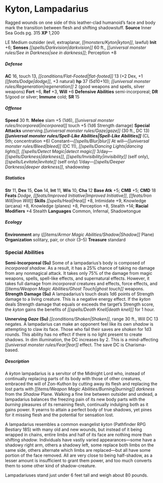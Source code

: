 ﻿---
cssclass: [monsters]
title1: Kyton, Lampadarius
desc_short: Ragged wounds on one side of this leather-clad humanoid's face and body
  mark the transition between flesh and shifting shadowstuff.
title2: Lampadarius
CR: 4
sources:
- name: Inner Sea Gods
  page: 315
  link: http://paizo.com/products/btpy94wj?Pathfinder-Campaign-Setting-Inner-Sea-Gods-Hardcover
XP: 1200
alignment: LE
size: Medium
type: outsider
subtypes:
- evil
- extraplanar
- kyton
- lawful
initiative:
  bonus: 6
senses:
  darkvision: 60
  see in darkness: true
AC:
  AC: 16
  touch: 13
  flat_footed: 13
  components:
    dex: 2
    dodge: 1
    natural: 3
HP:
  HP: 37
  long: 5d10+10
  regeneration: 2
  regeneration_weakness: good weapons and spells, silver weapons
saves:
  fort: 6
  ref: 3
  will: 6
defensive_abilities:
- semi-incorporeal
DR:
- amount: 5
  weakness: good or silver
immunities:
- cold
SR: 15
speeds:
  base: 30
attacks:
  melee:
  - - text: slam +5 (1d6)
      entries:
      - - damage: 1d6
      attack: slam
      bonus:
      - 5
    - text: incorporeal touch +5 (1d6 Strength damage)
      entries:
      - - damage: 1d6
          type: Strength damage
      attack: incorporeal touch
      bonus:
      - 5
  special:
  - unnerving gaze (30 ft., DC 13)
spell_like_abilities:
  entries:
  - name: blur
    source: default
    freq: Constant
  - name: bleed
    source: default
    freq: At will
    DC: 11
  - name: dancing lights
    source: default
    freq: At will
  - name: detect magic
    source: default
    freq: At will
  - name: darkness
    source: default
    freq: 3/day
  - name: invisibility
    source: default
    freq: 3/day
    other: self only
  - name: levitate
    source: default
    freq: 3/day
    other: self only
  - name: deeper darkness
    source: default
    freq: 1/day
  - superscripts:
    - UM
    name: shadowstep
    source: default
    freq: 1/day
  sources:
  - name: default
    CL: 5
    concentration: 6
ability_scores:
  STR: 11
  DEX: 15
  CON: 14
  INT: 11
  WIS: 10
  CHA: 12
BAB: 5
CMB: 5
CMD: 18
feats:
- name: Dodge
- name: Improved Initiative
- name: Iron Will
skills:
  Heal: 8
  Intimidate: 9
  Knowledge (arcana): 8
  Knowledge (planes): 8
  Perception: 8
  Stealth: 14
  _racial_mods:
    Stealth:
      _: 4
languages:
- Common
- Infernal
- Shadowtongue
ecology:
  environment: any (Shadow Plane)
  organization: solitary, pair, or choir (3-5)
  treasure_type: standard
special_abilities:
  Semi-Incorporeal (Su): Some of a lampadarius's body is composed of incorporeal shadow.
    As a result, it has a 25% chance of taking no damage from any nonmagical attack.
    It takes only 75% of the damage from magic weapons, spells, spell-like effects,
    and supernatural effects. However, it takes full damage from incorporeal creatures
    and effects, force effects, and ghost touch weapons.
  Strength Damage (Su): A lampadarius's touch deals 1d6 points of Strength damage
    to a living creature. This is a negative energy effect. If the kyton deals Strength
    damage that equals or exceeds the target's Strength score, the kyton gains the
    benefits of death knell for 1 hour.
  Unnerving Gaze (Su): Shaken, range 30 ft., Will DC 13 negates. A lampadarius can
    make an opponent feel like its own shadow is attempting to claw its face. Those
    who fail their saves are shaken for 1d3 rounds. This ability has no effect if
    there is no light present to create shadows. In dim illumination, the DC increases
    by 2. This is a mind-affecting fear effect. The save DC is Charisma-based.
desc_long: |-
  A kyton lampadarius is a servitor of the Midnight Lord who, instead of continually replacing parts of its body with those of other creatures, embraced the will of Zon-Kuthon by cutting away its flesh and replacing the lost parts with burning darkness from the Shadow Plane. Walking a fine line between outsider and undead, a lampadarius balances the freezing pain of its new body parts with the burning pleasures of its remaining flesh, continually indulging both as it gains power. It yearns to attain a perfect body of true shadows, yet pines for it missing flesh and the potential for sensation lost.

  A lampadarius resembles a common evangelist kyton (Pathfinder RPG Bestiary 185) with many old and new wounds, but instead of it being wrapped in chains, entire limbs and half of its face are nothing more than shifting shadow. Individuals have vastly varied appearances-some have a shadowy right arm, others a shadowy left, some replace both limbs on the same side, others alternate which limbs are replaced-but all have some portion of the face removed. All are very close to being half-shadow, as a lesser amount is insufficient to grant them power, and too much converts them to some other kind of shadow-creature.

  Lampadariuses stand just under 6 feet tall and weigh about 80 pounds.

---

# Kyton, Lampadarius
Ragged wounds on one side of this leather-clad humanoid’s face and body mark the transition between flesh and shifting shadowstuff.
**Source** Inner Sea Gods pg. 315
**XP** 1,200

LE Medium outsider (evil, extraplanar, _[[monsters/Kyton|kyton]]_, lawful)
**Init** +6; **Senses** _[[spells/Darkvision|darkvision]]_ 60 ft., _[[universal monster rules/See in Darkness|see in darkness]]_; Perception +8

##### Defense

**AC** 16, touch 13, _[[conditions/Flat-Footed|flat-footed]]_ 13 (+2 Dex, +1 _[[feats/Dodge|dodge]]_, +3 natural)
**hp** 37 (5d10+10); _[[universal monster rules/Regeneration|regeneration]]_ 2 (good weapons and spells, silver weapons)
**Fort** +6, **Ref** +3, **Will** +6
**Defensive Abilities** semi-incorporeal; **DR** 5/good or silver; **Immune** cold; **SR** 15

##### Offense
**Speed** 30 ft.
**Melee** slam +5 (1d6), _[[universal monster rules/Incorporeal|incorporeal]]_ touch +5 (1d6 Strength damage)
**Special Attacks** unnerving _[[universal monster rules/Gaze|gaze]]_ (30 ft., DC 13)
**_[[universal monster rules/Spell-Like Abilities|Spell-Like Abilities]]_** (CL 5th; concentration +6)
Constant—_[[spells/Blur|blur]]_
At will—_[[universal monster rules/Bleed|bleed]]_ (DC 11), _[[spells/Dancing Lights|dancing lights]]_, _[[spells/Detect Magic|detect magic]]_
3/day—_[[spells/Darkness|darkness]]_, _[[spells/Invisibility|invisibility]]_ (self only), _[[spells/Levitate|levitate]]_ (self only)
1/day—_[[spells/Deeper Darkness|deeper darkness]]_, shadowstep

##### Statistics
**Str** 11, **Dex** 15, **Con** 14, **Int** 11, **Wis** 10, **Cha** 12
**Base Atk** +5; **CMB** +5; **CMD** 18
**Feats** _Dodge_, _[[feats/Improved Initiative|Improved Initiative]]_, _[[feats/Iron Will|Iron Will]]_
**Skills** _[[spells/Heal|Heal]]_ +8, Intimidate +9, Knowledge (arcana) +8, Knowledge (planes) +8, Perception +8, Stealth +14; **Racial Modifiers** +4 Stealth
**Languages** Common, Infernal, Shadowtongue

##### Ecology

**Environment** any (_[[items/Armor Magic Abilities/Shadow|Shadow]]_ Plane)
**Organization** solitary, pair, or choir (3–5)
**Treasure** standard

### Special Abilities
**Semi-Incorporeal (Su)** Some of a lampadarius’s body is composed of _incorporeal_ _shadow_. As a result, it has a 25% chance of taking no damage from any nonmagical attack. It takes only 75% of the damage from magic weapons, spells, spell-like effects, and supernatural effects. However, it takes full damage from _incorporeal_ creatures and effects, force effects, and _[[items/Weapon Magic Abilities/Ghost Touch|ghost touch]]_ weapons.
**Strength Damage (Su)** A lampadarius’s touch deals 1d6 points of Strength damage to a living creature. This is a negative energy effect. If the _kyton_ deals Strength damage that equals or exceeds the target’s Strength score, the _kyton_ gains the benefits of _[[spells/Death Knell|death knell]]_ for 1 hour.

**Unnerving _Gaze_ (Su)** _[[conditions/Shaken|Shaken]]_, range 30 ft., Will DC 13 negates. A lampadarius can make an opponent feel like its own _shadow_ is attempting to claw its face. Those who fail their saves are _shaken_ for 1d3 rounds. This ability has no effect if there is no light present to create shadows. In dim illumination, the DC increases by 2. This is a mind-affecting _[[universal monster rules/Fear|fear]]_ effect. The save DC is Charisma-based.

##### Description

A _kyton_ lampadarius is a servitor of the Midnight Lord who, instead of continually replacing parts of its body with those of other creatures, embraced the will of Zon-Kuthon by cutting away its flesh and replacing the lost parts with _[[items/Weapon Magic Abilities/Burning|burning]]_ _darkness_ from the _Shadow_ Plane. Walking a fine line between outsider and undead, a lampadarius balances the freezing pain of its new body parts with the _burning_ pleasures of its remaining flesh, continually indulging both as it gains power. It yearns to attain a perfect body of true shadows, yet pines for it missing flesh and the potential for sensation lost.

A lampadarius resembles a common evangelist _kyton_ (Pathfinder RPG Bestiary 185) with many old and new wounds, but instead of it being wrapped in chains, entire limbs and half of its face are nothing more than shifting _shadow_. Individuals have vastly varied appearances—some have a shadowy right arm, others a shadowy left, some replace both limbs on the same side, others alternate which limbs are replaced—but all have some portion of the face removed. All are very close to being half-shadow, as a lesser amount is insufficient to grant them power, and too much converts them to some other kind of shadow-creature.

Lampadariuses stand just under 6 feet tall and weigh about 80 pounds.